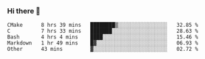 ### Hi there 👋

<!--
**WShiBin/WShiBin** is a ✨ _special_ ✨ repository because its `README.md` (this file) appears on your GitHub profile.

Here are some ideas to get you started:

- 🔭 I’m currently working on ...
- 🌱 I’m currently learning ...
- 👯 I’m looking to collaborate on ...
- 🤔 I’m looking for help with ...
- 💬 Ask me about ...
- 📫 How to reach me: ...
- 😄 Pronouns: ...
- ⚡ Fun fact: ...
-->

<!--START_SECTION:waka-->
```text
CMake      8 hrs 39 mins   ████████▒░░░░░░░░░░░░░░░░   32.85 % 
C          7 hrs 33 mins   ███████░░░░░░░░░░░░░░░░░░   28.63 % 
Bash       4 hrs 4 mins    ████░░░░░░░░░░░░░░░░░░░░░   15.46 % 
Markdown   1 hr 49 mins    █▓░░░░░░░░░░░░░░░░░░░░░░░   06.93 % 
Other      43 mins         ▓░░░░░░░░░░░░░░░░░░░░░░░░   02.72 % 
```
<!--END_SECTION:waka-->
